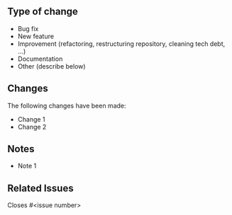 ## Type of change

<!--Delete points that do not apply-->

- Bug fix
- New feature
- Improvement (refactoring, restructuring repository, cleaning tech debt, ...)
- Documentation
- Other (describe below)

## Changes

The following changes have been made:

- Change 1
- Change 2

## Notes

- Note 1

## Related Issues

<!--Delete everything after the "#" symbol and replace it with a number. No spaces between hash and number-->

Closes #\<issue number\>
